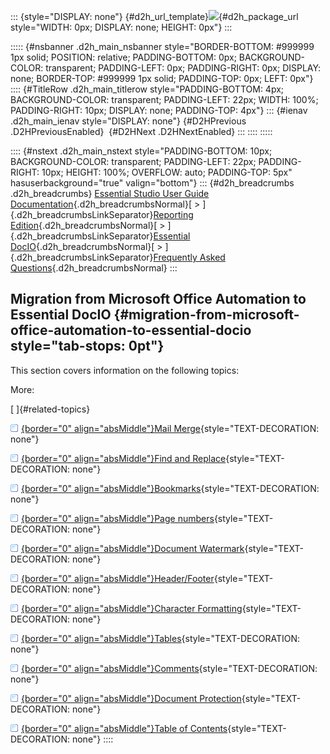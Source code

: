 ::: {style="DISPLAY: none"}
[](ms-xhelp:///?Id=d2h_url_template){#d2h_url_template}![](!package_url!){#d2h_package_url style="WIDTH: 0px; DISPLAY: none; HEIGHT: 0px"}
:::

::::: {#nsbanner .d2h_main_nsbanner style="BORDER-BOTTOM: #999999 1px solid; POSITION: relative; PADDING-BOTTOM: 0px; BACKGROUND-COLOR: transparent; PADDING-LEFT: 0px; PADDING-RIGHT: 0px; DISPLAY: none; BORDER-TOP: #999999 1px solid; PADDING-TOP: 0px; LEFT: 0px"}
:::: {#TitleRow .d2h_main_titlerow style="PADDING-BOTTOM: 4px; BACKGROUND-COLOR: transparent; PADDING-LEFT: 22px; WIDTH: 100%; PADDING-RIGHT: 10px; DISPLAY: none; PADDING-TOP: 4px"}
::: {#ienav .d2h_main_ienav style="DISPLAY: none"}
[](ms-xhelp:///?Id=c82f31a4-44f6-445b-b257-061006d95c31){#D2HPrevious .D2HPreviousEnabled}  [](ms-xhelp:///?Id=06ce96d5-ee64-4760-95b5-19c8990a47ad){#D2HNext .D2HNextEnabled}
:::
::::
:::::

:::: {#nstext .d2h_main_nstext style="PADDING-BOTTOM: 10px; BACKGROUND-COLOR: transparent; PADDING-LEFT: 22px; PADDING-RIGHT: 10px; HEIGHT: 100%; OVERFLOW: auto; PADDING-TOP: 5px" hasuserbackground="true" valign="bottom"}
::: {#d2h_breadcrumbs .d2h_breadcrumbs}
[Essential Studio User Guide Documentation](ms-xhelp:///?Id=12457748-09e3-4d74-a240-8e049cedf030){.d2h_breadcrumbsNormal}[ \> ]{.d2h_breadcrumbsLinkSeparator}[Reporting Edition](ms-xhelp:///?Id=027aa5b6-6676-4f93-ad23-c20e8c45792e){.d2h_breadcrumbsNormal}[ \> ]{.d2h_breadcrumbsLinkSeparator}[Essential DocIO](ms-xhelp:///?Id=b88d77b3-4c51-460f-a761-d2ef6d5b0ca6){.d2h_breadcrumbsNormal}[ \> ]{.d2h_breadcrumbsLinkSeparator}[Frequently Asked Questions](ms-xhelp:///?Id=82ce5b36-6d4b-438d-b8f8-cf8bbfb1678f){.d2h_breadcrumbsNormal}
:::

## Migration from Microsoft Office Automation to Essential DocIO {#migration-from-microsoft-office-automation-to-essential-docio style="tab-stops: 0pt"}

This section covers information on the following topics:

More:

[ ]{#related-topics}

[![](button.gif){border="0" align="absMiddle"}Mail Merge](ms-xhelp:///?Id=06ce96d5-ee64-4760-95b5-19c8990a47ad){style="TEXT-DECORATION: none"}

[![](button.gif){border="0" align="absMiddle"}Find and Replace](ms-xhelp:///?Id=af4db30d-1d9a-46fe-92f0-79ed70ceaf9b){style="TEXT-DECORATION: none"}

[![](button.gif){border="0" align="absMiddle"}Bookmarks](ms-xhelp:///?Id=07753ae0-92bd-4b77-8ffb-e9c64d7ee9d1){style="TEXT-DECORATION: none"}

[![](button.gif){border="0" align="absMiddle"}Page numbers](ms-xhelp:///?Id=11fd5a6c-97e4-43cd-993c-2c38a01c86fa){style="TEXT-DECORATION: none"}

[![](button.gif){border="0" align="absMiddle"}Document Watermark](ms-xhelp:///?Id=6727d960-35ab-4590-9f6f-62644b56fc53){style="TEXT-DECORATION: none"}

[![](button.gif){border="0" align="absMiddle"}Header/Footer](ms-xhelp:///?Id=4c97c63f-f19a-418a-bfbb-6e9459e05cac){style="TEXT-DECORATION: none"}

[![](button.gif){border="0" align="absMiddle"}Character Formatting](ms-xhelp:///?Id=311f9d1f-de90-4f50-b142-3fcd9a3ff72b){style="TEXT-DECORATION: none"}

[![](button.gif){border="0" align="absMiddle"}Tables](ms-xhelp:///?Id=e088ae49-19a4-431b-8df4-58638a0e7718){style="TEXT-DECORATION: none"}

[![](button.gif){border="0" align="absMiddle"}Comments](ms-xhelp:///?Id=823372ae-7f40-41d3-a8e9-d1a6e798d9c7){style="TEXT-DECORATION: none"}

[![](button.gif){border="0" align="absMiddle"}Document Protection](ms-xhelp:///?Id=646a33bf-6d6a-4e3b-a20c-4b2316a60b31){style="TEXT-DECORATION: none"}

[![](button.gif){border="0" align="absMiddle"}Table of Contents](ms-xhelp:///?Id=2186a702-fbf4-4c6a-962f-1df423be0fc8){style="TEXT-DECORATION: none"}
::::
